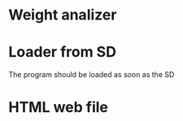 # Weight analizer



# Loader from SD

The program should be loaded as soon as the SD


# HTML web file
